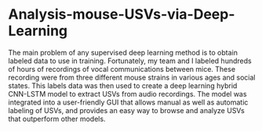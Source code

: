# Analysis-mouse-USVs-via-Deep-Learning

The main problem of any supervised deep learning method is to obtain labeled data to use in training.
Fortunately, my team and I labeled hundreds of hours of recordings of vocal communications between mice.
These recording were from three different mouse strains in various ages and social states.
This labels data was then used to create a deep learning hybrid CNN-LSTM model to extract USVs from audio recordings.
The model was integrated into a user-friendly GUI that allows manual as well as automatic labeling of USVs, 
and provides an easy way to browse and analyze USVs that outperform other models.

